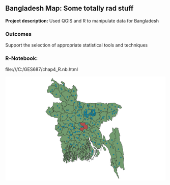 ## Bangladesh Map: Some totally rad stuff

**Project description:** Used QGIS and R to manipulate data for Bangladesh

### Outcomes
Support the selection of appropriate statistical tools and techniques

### R-Notebook:
file:///C:/GES687/chap4_R.nb.html

<img src="/images/project_3_github.png?raw=true"/>
